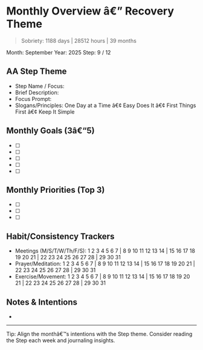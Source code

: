 ﻿# Monthly Overview â€” Recovery Theme

> Sobriety: 1188 days | 28512 hours | 39 months

Month: September   Year: 2025   Step: 9 / 12

## AA Step Theme
- Step Name / Focus:
- Brief Description:
- Focus Prompt:
- Slogans/Principles: One Day at a Time â€¢ Easy Does It â€¢ First Things First â€¢ Keep It Simple

## Monthly Goals (3â€“5)
- [ ] 
- [ ] 
- [ ] 
- [ ] 
- [ ] 

## Monthly Priorities (Top 3)
- [ ] 
- [ ] 
- [ ] 

## Habit/Consistency Trackers
- Meetings (M/S/T/W/Th/F/S): 1 2 3 4 5 6 7 | 8 9 10 11 12 13 14 | 15 16 17 18 19 20 21 | 22 23 24 25 26 27 28 | 29 30 31
- Prayer/Meditation: 1 2 3 4 5 6 7 | 8 9 10 11 12 13 14 | 15 16 17 18 19 20 21 | 22 23 24 25 26 27 28 | 29 30 31
- Exercise/Movement: 1 2 3 4 5 6 7 | 8 9 10 11 12 13 14 | 15 16 17 18 19 20 21 | 22 23 24 25 26 27 28 | 29 30 31

## Notes & Intentions
- 

---

Tip: Align the monthâ€™s intentions with the Step theme. Consider reading the Step each week and journaling insights.

